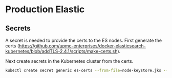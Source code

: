 # Production Elastic

## Secrets
A secret is needed to provide the certs to the ES nodes. First generate the certs (https://github.com/upmc-enterprises/docker-elasticsearch-kubernetes/blob/addTLS-2.4.1/scripts/make-certs.sh).

Next create secrets in the Kubernetes cluster from the certs. 

```bash
kubectl create secret generic es-certs --from-file=node-keystore.jks --from-file=truststore.jks
```